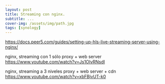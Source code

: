 ```yaml
---
layout: post
title: Streaming con nginx.
subtitle: ...
cover-img: /assets/img/path.jpg
tags: [synology]
---
```


https://docs.peer5.com/guides/setting-up-hls-live-streaming-server-using-nginx/

nginx, streaming con 1 sólo proxy + web server
https://www.youtube.com/watch?v=Js1OlvRNsdI

nginx, streaming a 3 niveles proxy + web server + cdn
https://www.youtube.com/watch?v=xbFBjvUT-k0


